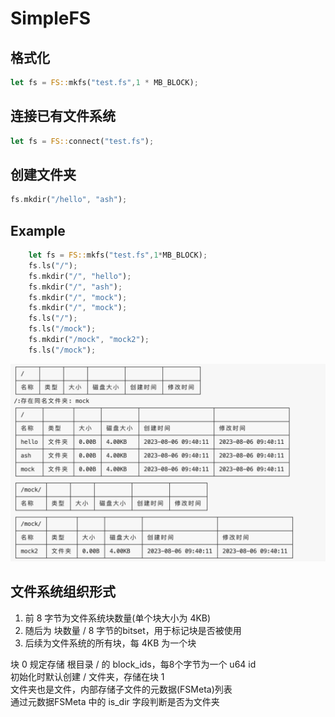 # SimpleFS
## 格式化
```rust
let fs = FS::mkfs("test.fs",1 * MB_BLOCK);
```
## 连接已有文件系统
```rust
let fs = FS::connect("test.fs");
```

## 创建文件夹
```rust
fs.mkdir("/hello", "ash");
```

## Example
```rust
    let fs = FS::mkfs("test.fs",1*MB_BLOCK);
	fs.ls("/");
    fs.mkdir("/", "hello");
    fs.mkdir("/", "ash");
    fs.mkdir("/", "mock");
    fs.mkdir("/", "mock");
    fs.ls("/");
	fs.ls("/mock");
	fs.mkdir("/mock", "mock2");
	fs.ls("/mock");
```
![result](img/ls.png)

## 文件系统组织形式
1. 前 8 字节为文件系统块数量(单个块大小为 4KB)  
2. 随后为 块数量 / 8 字节的bitset，用于标记块是否被使用  
3. 后续为文件系统的所有块，每 4KB 为一个块  


块 0 规定存储 根目录 / 的 block_ids，每8个字节为一个 u64 id  
初始化时默认创建 / 文件夹，存储在块 1  
文件夹也是文件，内部存储子文件的元数据(FSMeta)列表  
通过元数据FSMeta 中的 is_dir 字段判断是否为文件夹
